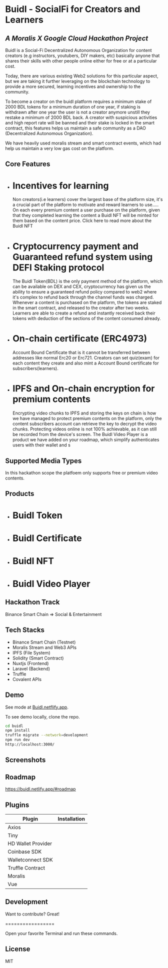 # Buidl - SocialFi for Creators and Learners
## _A Moralis X Google Cloud Hackathon Project_

Buidl is a Social-Fi Decentralized Autonomous Organization for content creators (e.g instructors, youtubers, DIY makers, etc) basically anyone that shares their skills with other people online either for free or at a particular cost.

Today, there are various existing Web2 solutions for this particular aspect, but we are taking it further leveraging on the blockchain technology to provide a more secured, learning incentives and ownership to the community.

To become a creator on the buidl platform requires a minimum stake of 2000 BDL tokens for a minimum duration of one year, if staking is withdrawn after one year the user is not a creator anymore unstill they restake a minimum of 2000 BDL back.
A creator with suspicious activities and high report rate will be banned and their stake is locked in the smart contract, this features helps us maintain a safe community as a DAO (Decentralized Autonomous Organization).

We have heavily used moralis stream and smart contract events, which had help us maintain a very low gas cost on the platform.

## Core Features
- # Incentives for learning
    Non creators(i.e learners) cover the largest base of the platform size, it's a crucial part of the platform to motivate and reward learners to use.....
    On each every premium content a user purchase on the platform, given that they completed learning the content a Buidl NFT will be minted for them based on the content price. Click here to read more about the Buidl NFT
    
- # Cryptocurrency payment and Guaranteed refund system using DEFI Staking protocol
    The Buidl Token(BDL) is the only payment method of the platform, which can be available on DEX and CEX, cryptocurrency has given us the ability to ensure a guaranteed refund policy compared to web2 where it's complex to refund back through the channel funds was charged.
    Whenever a content is purchased on the platform, the tokens are staked in the smart contract, and released to the creator after two weeks. Learners are able to create a refund and instantly received back their tokens with deduction of the sections of the content consumed already.

- # On-chain certificate (ERC4973)
    Account Bound Certificate that is it cannot be transferred between addresses like normal Erc20 or Erc721. Creators can set quiz(exam) for each content they create and also mint a Account Bound certificate for subscribers(learners).

- # IPFS and On-chain encryption for premium contents
    Encrypting video chunks to IPFS and storing the keys on chain is how we have managed to protect premium contents on the platform, only the content subscribers account can retrieve the key to decrypt the video chunks.
    Protecting videos online is not 100% achievable, as it can still be recorded from the device's screen.
    The Buidl Video Player is a product we have added on your roadmap, which simplify authenticates users with their wallet and s

## Supported Media Types
  In this hackathon scope the platfoem only supports free or premium video contents.

## Products
 - # Buidl Token
  
 - # Buidl Certificate
     
-  # Buidl NFT
  
-  # Buidl Video Player

## Hackathon Track
  Binance Smart Chain => Social & Entertainment

## Tech Stacks

- Binance Smart Chain (Testnet)
- Moralis Stream and Web3 APIs
- IPFS (File System)
- Solidity (Smart Contract)
- Nuxtjs (Frontend)
- Laravel (Backend)
- Truffle
- Covalent APIs

## Demo

See mode at [Buidl.netflify.app](https://buidl.netflify.app/).

To see demo locally, clone the repo.

```sh
cd buidl
npm install
truffle migrate --network=development
npm run dev
http://localhost:3000/
```

## Screenshots

## Roadmap
   https://buidl.netlify.app/#roadmap

## Plugins

| Plugin | Installation |
| ------ | ------ |
| Axios |  |
| Tiny |  |
| HD Wallet Provider |  |
| Coinbase SDK |  |
| Walletconnect SDK |  |
| Truffle Contract |  |
| Moralis |  |
| Vue |  |

## Development

Want to contribute? Great!

=================

Open your favorite Terminal and run these commands.

## License

MIT
